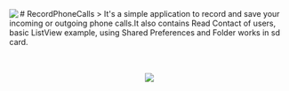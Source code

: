 <img src="http://i.hizliresim.com/zrM9Mj.png" align="left" />
# RecordPhoneCalls
> It's a simple application to record and save your incoming or outgoing phone calls.It also contains Read Contact of users, basic ListView example, using Shared Preferences and Folder works in sd card.
<br><br><br>
<p align="center">
<img src="http://i.hizliresim.com/7MWgJm.png"/>
</p>
